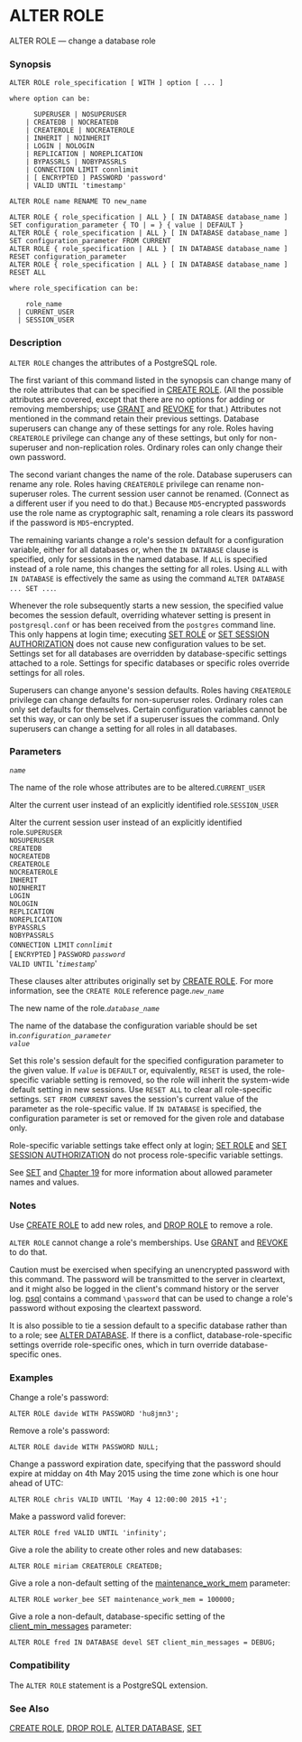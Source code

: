 # ALTER ROLE

ALTER ROLE — change a database role

### Synopsis

```text
ALTER ROLE role_specification [ WITH ] option [ ... ]

where option can be:

      SUPERUSER | NOSUPERUSER
    | CREATEDB | NOCREATEDB
    | CREATEROLE | NOCREATEROLE
    | INHERIT | NOINHERIT
    | LOGIN | NOLOGIN
    | REPLICATION | NOREPLICATION
    | BYPASSRLS | NOBYPASSRLS
    | CONNECTION LIMIT connlimit
    | [ ENCRYPTED ] PASSWORD 'password'
    | VALID UNTIL 'timestamp'

ALTER ROLE name RENAME TO new_name

ALTER ROLE { role_specification | ALL } [ IN DATABASE database_name ] SET configuration_parameter { TO | = } { value | DEFAULT }
ALTER ROLE { role_specification | ALL } [ IN DATABASE database_name ] SET configuration_parameter FROM CURRENT
ALTER ROLE { role_specification | ALL } [ IN DATABASE database_name ] RESET configuration_parameter
ALTER ROLE { role_specification | ALL } [ IN DATABASE database_name ] RESET ALL

where role_specification can be:

    role_name
  | CURRENT_USER
  | SESSION_USER
```

### Description

`ALTER ROLE` changes the attributes of a PostgreSQL role.

The first variant of this command listed in the synopsis can change many of the role attributes that can be specified in [CREATE ROLE](https://www.postgresql.org/docs/10/static/sql-createrole.html). \(All the possible attributes are covered, except that there are no options for adding or removing memberships; use [GRANT](https://www.postgresql.org/docs/10/static/sql-grant.html) and [REVOKE](https://www.postgresql.org/docs/10/static/sql-revoke.html) for that.\) Attributes not mentioned in the command retain their previous settings. Database superusers can change any of these settings for any role. Roles having `CREATEROLE` privilege can change any of these settings, but only for non-superuser and non-replication roles. Ordinary roles can only change their own password.

The second variant changes the name of the role. Database superusers can rename any role. Roles having `CREATEROLE` privilege can rename non-superuser roles. The current session user cannot be renamed. \(Connect as a different user if you need to do that.\) Because `MD5`-encrypted passwords use the role name as cryptographic salt, renaming a role clears its password if the password is `MD5`-encrypted.

The remaining variants change a role's session default for a configuration variable, either for all databases or, when the `IN DATABASE` clause is specified, only for sessions in the named database. If `ALL` is specified instead of a role name, this changes the setting for all roles. Using `ALL` with `IN DATABASE` is effectively the same as using the command `ALTER DATABASE ... SET ...`.

Whenever the role subsequently starts a new session, the specified value becomes the session default, overriding whatever setting is present in `postgresql.conf` or has been received from the `postgres` command line. This only happens at login time; executing [SET ROLE](https://www.postgresql.org/docs/10/static/sql-set-role.html) or [SET SESSION AUTHORIZATION](https://www.postgresql.org/docs/10/static/sql-set-session-authorization.html) does not cause new configuration values to be set. Settings set for all databases are overridden by database-specific settings attached to a role. Settings for specific databases or specific roles override settings for all roles.

Superusers can change anyone's session defaults. Roles having `CREATEROLE` privilege can change defaults for non-superuser roles. Ordinary roles can only set defaults for themselves. Certain configuration variables cannot be set this way, or can only be set if a superuser issues the command. Only superusers can change a setting for all roles in all databases.

### Parameters

_`name`_

The name of the role whose attributes are to be altered.`CURRENT_USER`

Alter the current user instead of an explicitly identified role.`SESSION_USER`

Alter the current session user instead of an explicitly identified role.`SUPERUSER`  
`NOSUPERUSER`  
`CREATEDB`  
`NOCREATEDB`  
`CREATEROLE`  
`NOCREATEROLE`  
`INHERIT`  
`NOINHERIT`  
`LOGIN`  
`NOLOGIN`  
`REPLICATION`  
`NOREPLICATION`  
`BYPASSRLS`  
`NOBYPASSRLS`  
`CONNECTION LIMIT` _`connlimit`_  
\[ `ENCRYPTED` \] `PASSWORD` _`password`_  
`VALID UNTIL` '_`timestamp`_'

These clauses alter attributes originally set by [CREATE ROLE](https://www.postgresql.org/docs/10/static/sql-createrole.html). For more information, see the `CREATE ROLE` reference page._`new_name`_

The new name of the role._`database_name`_

The name of the database the configuration variable should be set in._`configuration_parameter`_  
_`value`_

Set this role's session default for the specified configuration parameter to the given value. If _`value`_ is `DEFAULT` or, equivalently, `RESET` is used, the role-specific variable setting is removed, so the role will inherit the system-wide default setting in new sessions. Use `RESET ALL` to clear all role-specific settings. `SET FROM CURRENT` saves the session's current value of the parameter as the role-specific value. If `IN DATABASE` is specified, the configuration parameter is set or removed for the given role and database only.

Role-specific variable settings take effect only at login; [SET ROLE](https://www.postgresql.org/docs/10/static/sql-set-role.html) and [SET SESSION AUTHORIZATION](https://www.postgresql.org/docs/10/static/sql-set-session-authorization.html) do not process role-specific variable settings.

See [SET](https://www.postgresql.org/docs/10/static/sql-set.html) and [Chapter 19](https://www.postgresql.org/docs/10/static/runtime-config.html) for more information about allowed parameter names and values.

### Notes

Use [CREATE ROLE](https://www.postgresql.org/docs/10/static/sql-createrole.html) to add new roles, and [DROP ROLE](https://www.postgresql.org/docs/10/static/sql-droprole.html) to remove a role.

`ALTER ROLE` cannot change a role's memberships. Use [GRANT](https://www.postgresql.org/docs/10/static/sql-grant.html) and [REVOKE](https://www.postgresql.org/docs/10/static/sql-revoke.html) to do that.

Caution must be exercised when specifying an unencrypted password with this command. The password will be transmitted to the server in cleartext, and it might also be logged in the client's command history or the server log. [psql](https://www.postgresql.org/docs/10/static/app-psql.html) contains a command `\password` that can be used to change a role's password without exposing the cleartext password.

It is also possible to tie a session default to a specific database rather than to a role; see [ALTER DATABASE](https://www.postgresql.org/docs/10/static/sql-alterdatabase.html). If there is a conflict, database-role-specific settings override role-specific ones, which in turn override database-specific ones.

### Examples

Change a role's password:

```text
ALTER ROLE davide WITH PASSWORD 'hu8jmn3';
```

Remove a role's password:

```text
ALTER ROLE davide WITH PASSWORD NULL;
```

Change a password expiration date, specifying that the password should expire at midday on 4th May 2015 using the time zone which is one hour ahead of UTC:

```text
ALTER ROLE chris VALID UNTIL 'May 4 12:00:00 2015 +1';
```

Make a password valid forever:

```text
ALTER ROLE fred VALID UNTIL 'infinity';
```

Give a role the ability to create other roles and new databases:

```text
ALTER ROLE miriam CREATEROLE CREATEDB;
```

Give a role a non-default setting of the [maintenance\_work\_mem](https://www.postgresql.org/docs/10/static/runtime-config-resource.html#GUC-MAINTENANCE-WORK-MEM) parameter:

```text
ALTER ROLE worker_bee SET maintenance_work_mem = 100000;
```

Give a role a non-default, database-specific setting of the [client\_min\_messages](https://www.postgresql.org/docs/10/static/runtime-config-logging.html#GUC-CLIENT-MIN-MESSAGES) parameter:

```text
ALTER ROLE fred IN DATABASE devel SET client_min_messages = DEBUG;
```

### Compatibility

The `ALTER ROLE` statement is a PostgreSQL extension.

### See Also

[CREATE ROLE](create-role.md), [DROP ROLE](drop-role.md), [ALTER DATABASE](https://www.postgresql.org/docs/10/static/sql-alterdatabase.html), [SET](https://www.postgresql.org/docs/10/static/sql-set.html)

